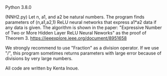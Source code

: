 Python 3.8.0

(NNH2.py)
Let n, a1, and a2 be natural numbers.
The program finds parameters of (n,a1,a2,1) ReLU neural networks that express a1*a2 data if any data is given.
The algorithm is shown in the paper: "Expressive Number of Two or More Hidden Layer ReLU Neural Neworks" as the proof of Theorem 3.
https://ieeexplore.ieee.org/document/8951658

We strongly recommend to use "Fraction" as a division operator.
If we use "/", this program sometimes returns parameters with large error because of divisions by very large numbers.


All code are written by Kenta Inoue.
